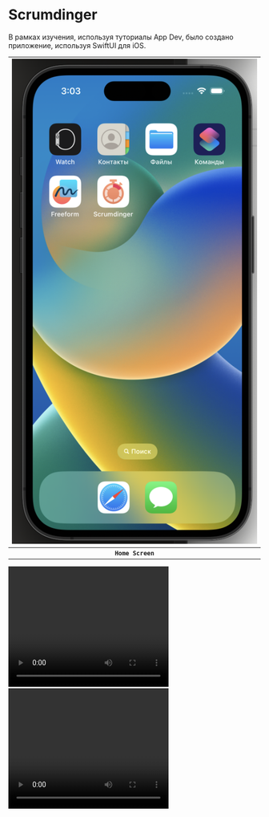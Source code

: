 # Scrumdinger

В рамках изучения, используя туториалы App Dev, было создано приложение, используя SwiftUI для iOS.

| ![Home Screen](./screen/HomeScreen.png) |
|:---------------------------:|
|   **`Home Screen`**   |


<video width="320" height="240" controls>
  <source src="./screen/Scrum list.mov" type="video/quicktime">
  Your browser does not support the video tag.
</video>

<video width="320" height="240" controls>
  <source src="./screen/Scrum timer.mov" type="video/quicktime">
  Your browser does not support the video tag.
</video>
